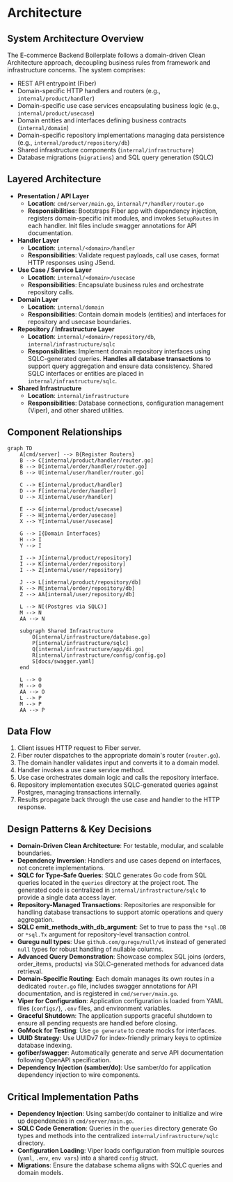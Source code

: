 # Architecture

## System Architecture Overview
The E-commerce Backend Boilerplate follows a domain-driven Clean Architecture approach, decoupling business rules from framework and infrastructure concerns. The system comprises:
- REST API entrypoint (Fiber)
- Domain-specific HTTP handlers and routers (e.g., `internal/product/handler`)
- Domain-specific use case services encapsulating business logic (e.g., `internal/product/usecase`)
- Domain entities and interfaces defining business contracts (`internal/domain`)
- Domain-specific repository implementations managing data persistence (e.g., `internal/product/repository/db`)
- Shared infrastructure components (`internal/infrastructure`)
- Database migrations (`migrations`) and SQL query generation (SQLC)

## Layered Architecture
- **Presentation / API Layer**
  - **Location**: `cmd/server/main.go`, `internal/*/handler/router.go`
  - **Responsibilities**: Bootstraps Fiber app with dependency injection, registers domain-specific init modules, and invokes `SetupRoutes` in each handler. Init files include swagger annotations for API documentation.
- **Handler Layer**
  - **Location**: `internal/<domain>/handler`
  - **Responsibilities**: Validate request payloads, call use cases, format HTTP responses using JSend.
- **Use Case / Service Layer**
  - **Location**: `internal/<domain>/usecase`
  - **Responsibilities**: Encapsulate business rules and orchestrate repository calls.
- **Domain Layer**
  - **Location**: `internal/domain`
  - **Responsibilities**: Contain domain models (entities) and interfaces for repository and usecase boundaries.
- **Repository / Infrastructure Layer**
  - **Location**: `internal/<domain>/repository/db`, `internal/infrastructure/sqlc`
  - **Responsibilities**: Implement domain repository interfaces using SQLC-generated queries. **Handles all database transactions** to support query aggregation and ensure data consistency. Shared SQLC interfaces or entities are placed in `internal/infrastructure/sqlc`.
- **Shared Infrastructure**
  - **Location**: `internal/infrastructure`
  - **Responsibilities**: Database connections, configuration management (Viper), and other shared utilities.

## Component Relationships
```mermaid
graph TD
    A[cmd/server] --> B{Register Routers}
    B --> C[internal/product/handler/router.go]
    B --> D[internal/order/handler/router.go]
    B --> U[internal/user/handler/router.go]
    
    C --> E[internal/product/handler]
    D --> F[internal/order/handler]
    U --> X[internal/user/handler]

    E --> G[internal/product/usecase]
    F --> H[internal/order/usecase]
    X --> Y[internal/user/usecase]

    G --> I{Domain Interfaces}
    H --> I
    Y --> I

    I --> J[internal/product/repository]
    I --> K[internal/order/repository]
    I --> Z[internal/user/repository]

    J --> L[internal/product/repository/db]
    K --> M[internal/order/repository/db]
    Z --> AA[internal/user/repository/db]

    L --> N[(Postgres via SQLC)]
    M --> N
    AA --> N
    
    subgraph Shared Infrastructure
        O[internal/infrastructure/database.go]
        P[internal/infrastructure/sqlc]
        Q[internal/infrastructure/app/di.go]
        R[internal/infrastructure/config/config.go]
        S[docs/swagger.yaml]
    end

    L --> O
    M --> O
    AA --> O
    L --> P
    M --> P
    AA --> P
```

## Data Flow
1.  Client issues HTTP request to Fiber server.
2.  Fiber router dispatches to the appropriate domain's router (`router.go`).
3.  The domain handler validates input and converts it to a domain model.
4.  Handler invokes a use case service method.
5.  Use case orchestrates domain logic and calls the repository interface.
6.  Repository implementation executes SQLC-generated queries against Postgres, managing transactions internally.
7.  Results propagate back through the use case and handler to the HTTP response.

## Design Patterns & Key Decisions
- **Domain-Driven Clean Architecture**: For testable, modular, and scalable boundaries.
- **Dependency Inversion**: Handlers and use cases depend on interfaces, not concrete implementations.
- **SQLC for Type-Safe Queries**: SQLC generates Go code from SQL queries located in the `queries` directory at the project root. The generated code is centralized in `internal/infrastructure/sqlc` to provide a single data access layer.
- **Repository-Managed Transactions**: Repositories are responsible for handling database transactions to support atomic operations and query aggregation.
- **SQLC emit_methods_with_db_argument**: Set to true to pass the `*sql.DB` or `*sql.Tx` argument for repository-level transaction control.
- **Guregu null types**: Use `github.com/guregu/null/v6` instead of generated `null` types for robust handling of nullable columns.
- **Advanced Query Demonstration**: Showcase complex SQL joins (orders, order_items, products) via SQLC-generated methods for advanced data retrieval.
- **Domain-Specific Routing**: Each domain manages its own routes in a dedicated `router.go` file, includes swagger annotations for API documentation, and is registered in `cmd/server/main.go`.
- **Viper for Configuration**: Application configuration is loaded from YAML files (`configs/`), `.env` files, and environment variables.
- **Graceful Shutdown**: The application supports graceful shutdown to ensure all pending requests are handled before closing.
- **GoMock for Testing**: Use `go generate` to create mocks for interfaces.
- **UUID Strategy**: Use UUIDv7 for index-friendly primary keys to optimize database indexing.
- **gofiber/swagger**: Automatically generate and serve API documentation following OpenAPI specification.
- **Dependency Injection (samber/do)**: Use samber/do for application dependency injection to wire components.

## Critical Implementation Paths
- **Dependency Injection**: Using samber/do container to initialize and wire up dependencies in `cmd/server/main.go`.
- **SQLC Code Generation**: Queries in the `queries` directory generate Go types and methods into the centralized `internal/infrastructure/sqlc` directory.
- **Configuration Loading**: Viper loads configuration from multiple sources (`yaml`, `.env`, `env vars`) into a shared `config` struct.
- **Migrations**: Ensure the database schema aligns with SQLC queries and domain models.